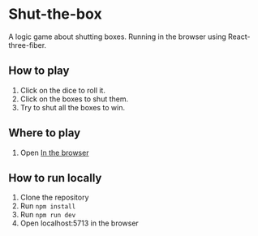 # Shut-the-box
A logic game about shutting boxes.
Running in the browser using React-three-fiber.

## How to play
1. Click on the dice to roll it.
2. Click on the boxes to shut them.
3. Try to shut all the boxes to win.

## Where to play
1. Open [In the browser](https://matipolit.ovh/shut-the-box/)

## How to run locally
1. Clone the repository
2. Run `npm install`
3. Run `npm run dev`
4. Open localhost:5713 in the browser
